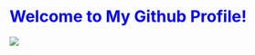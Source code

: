 <style>
h1 {
  color: blue;
}
</style>
<h1 color: blue>Welcome to My Github Profile!</h1>

<img src="https://profile-counter.glitch.me/nethmina-test/count.svg" class="counter-img">
